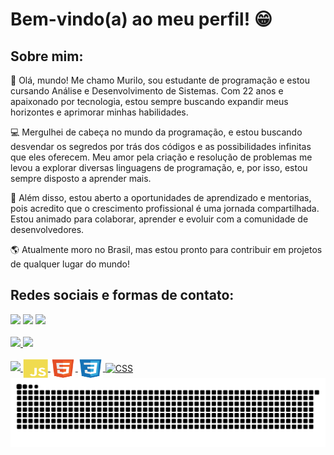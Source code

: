# Bem-vindo(a) ao meu perfil! 😁

## Sobre mim:

👋 Olá, mundo! Me chamo Murilo, sou estudante de programação e estou cursando Análise e Desenvolvimento de Sistemas. Com 22 anos e apaixonado por tecnologia, estou sempre buscando expandir meus horizontes e aprimorar minhas habilidades.

💻 Mergulhei de cabeça no mundo da programação, e estou buscando desvendar os segredos por trás dos códigos e as possibilidades infinitas que eles oferecem. Meu amor pela criação e resolução de problemas me levou a explorar diversas linguagens de programação, e, por isso, estou sempre disposto a aprender mais.

🌟 Além disso, estou aberto a oportunidades de aprendizado e mentorias, pois acredito que o crescimento profissional é uma jornada compartilhada. Estou animado para colaborar, aprender e evoluir com a comunidade de desenvolvedores.

🌎 Atualmente moro no Brasil, mas estou pronto para contribuir em projetos de qualquer lugar do mundo!
 
## Redes sociais e formas de contato:
 
<div> 
  <a href="https://instagram.com/murilodays" target="_blank"><img src="https://img.shields.io/badge/-Instagram-%23E4405F?style=for-the-badge&logo=instagram&logoColor=white" target="_blank"></a>
  <a href="https://www.linkedin.com/in/murilodays/" target="_blank"><img src="https://img.shields.io/badge/-LinkedIn-%230077B5?style=for-the-badge&logo=linkedin&logoColor=white" target="_blank"></a>
  <a href = "mailto:contatomurilodays@gmail.com"><img src="https://img.shields.io/badge/Gmail-D14836?style=for-the-badge&logo=gmail&logoColor=white"></a>
</div>

<br>

 <div>
   <a href="https://github.com/murilodays">
   <img height="180em" src="https://github-readme-stats.vercel.app/api?username=murilodays&show_icons=true&theme=slateorange&include_all_commits=true&count_private=true"/>
   <img height="180em" src="https://github-readme-stats.vercel.app/api/top-langs/?username=murilodays&layout=compact&langs_count=6&theme=slateorange"/>
</div>
    
<div style="display: inline_block"><br>
  <img src="https://cdn.jsdelivr.net/gh/devicons/devicon@latest/icons/react/react-original-wordmark.svg" />
  <img align="center" alt="Js" height="30" width="40" src="https://raw.githubusercontent.com/devicons/devicon/master/icons/javascript/javascript-plain.svg">
  <img align="center" alt="HTML" height="30" width="40" src="https://raw.githubusercontent.com/devicons/devicon/master/icons/html5/html5-original.svg">
  <img align="center" alt="CSS" height="30" width="40" src="https://raw.githubusercontent.com/devicons/devicon/master/icons/css3/css3-original.svg">
  <img align="center" alt="CSS" height="30" width="40" src="https://cdn.jsdelivr.net/gh/devicons/devicon@latest/icons/python/python-original.svg">
</div>

<div alight="center">
<img src="https://raw.githubusercontent.com/murilodays/murilodays/output/snake.svg" alt="Snake animation" />
</div>
